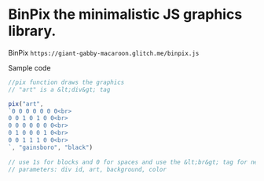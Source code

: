 # BinPix the minimalistic JS graphics library.


BinPix `https://giant-gabby-macaroon.glitch.me/binpix.js`

Sample code 
```js
//pix function draws the graphics
// "art" is a &lt;div&gt; tag

pix("art",
`0 0 0 0 0 0 0<br>
0 0 1 0 1 0 0<br>
0 0 0 0 0 0 0<br>
0 1 0 0 0 1 0<br>
0 0 1 1 1 0 0<br>
`, "gainsboro", "black")
            
// use 1s for blocks and 0 for spaces and use the &lt;br&gt; tag for new lines     
// parameters: div id, art, background, color  
```
